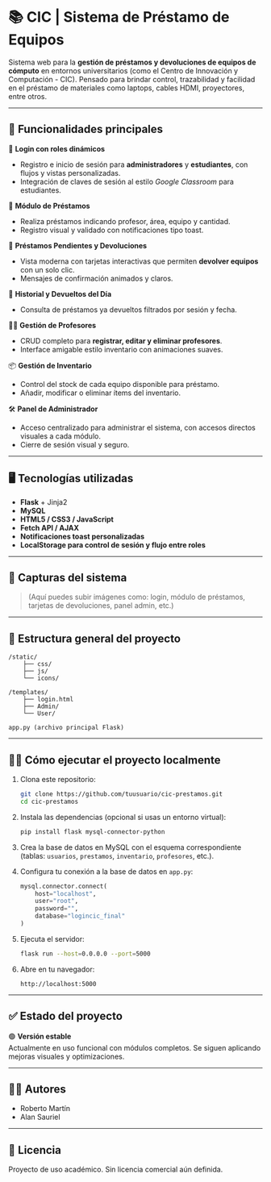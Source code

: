 # 📚 CIC | Sistema de Préstamo de Equipos

Sistema web para la **gestión de préstamos y devoluciones de equipos de cómputo** en entornos universitarios (como el Centro de Innovación y Computación - CIC). Pensado para brindar control, trazabilidad y facilidad en el préstamo de materiales como laptops, cables HDMI, proyectores, entre otros.

---

## 🚀 Funcionalidades principales

🔐 **Login con roles dinámicos**  
- Registro e inicio de sesión para **administradores** y **estudiantes**, con flujos y vistas personalizadas.  
- Integración de claves de sesión al estilo *Google Classroom* para estudiantes.

🧾 **Módulo de Préstamos**  
- Realiza préstamos indicando profesor, área, equipo y cantidad.  
- Registro visual y validado con notificaciones tipo toast.

📌 **Préstamos Pendientes y Devoluciones**  
- Vista moderna con tarjetas interactivas que permiten **devolver equipos** con un solo clic.  
- Mensajes de confirmación animados y claros.

📅 **Historial y Devueltos del Día**  
- Consulta de préstamos ya devueltos filtrados por sesión y fecha.

👨‍🏫 **Gestión de Profesores**  
- CRUD completo para **registrar, editar y eliminar profesores**.  
- Interface amigable estilo inventario con animaciones suaves.

📦 **Gestión de Inventario**  
- Control del stock de cada equipo disponible para préstamo.  
- Añadir, modificar o eliminar ítems del inventario.

🛠 **Panel de Administrador**  
- Acceso centralizado para administrar el sistema, con accesos directos visuales a cada módulo.  
- Cierre de sesión visual y seguro.

---

## 🖥️ Tecnologías utilizadas

- **Flask** + Jinja2  
- **MySQL**  
- **HTML5 / CSS3 / JavaScript**  
- **Fetch API / AJAX**  
- **Notificaciones toast personalizadas**  
- **LocalStorage para control de sesión y flujo entre roles**

---

## 📸 Capturas del sistema

> (Aquí puedes subir imágenes como: login, módulo de préstamos, tarjetas de devoluciones, panel admin, etc.)

---

## 🧭 Estructura general del proyecto

```
/static/
    ├── css/
    ├── js/
    └── icons/

/templates/
    ├── login.html
    ├── Admin/
    └── User/

app.py (archivo principal Flask)
```

---

## 🧑‍💻 Cómo ejecutar el proyecto localmente

1. Clona este repositorio:
   ```bash
   git clone https://github.com/tuusuario/cic-prestamos.git
   cd cic-prestamos
   ```

2. Instala las dependencias (opcional si usas un entorno virtual):
   ```bash
   pip install flask mysql-connector-python
   ```

3. Crea la base de datos en MySQL con el esquema correspondiente (tablas: `usuarios`, `prestamos`, `inventario`, `profesores`, etc.).

4. Configura tu conexión a la base de datos en `app.py`:
   ```python
   mysql.connector.connect(
       host="localhost",
       user="root",
       password="",
       database="logincic_final"
   )
   ```

5. Ejecuta el servidor:
   ```bash
   flask run --host=0.0.0.0 --port=5000
   ```

6. Abre en tu navegador:
   ```
   http://localhost:5000
   ```

---

## ✅ Estado del proyecto

🟢 **Versión estable**  
Actualmente en uso funcional con módulos completos. Se siguen aplicando mejoras visuales y optimizaciones.

---

## 👨‍💻 Autores

- Roberto Martín  
- Alan Sauriel

---

## 📄 Licencia

Proyecto de uso académico. Sin licencia comercial aún definida.
